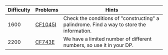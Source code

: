 | Difficulty | Problems | Hints |
| -------- | -------- | -------- |
| 1600 | [CF1045I](https://codeforces.com/problemset/problem/1045/I) | Check the conditions of "constructing" a palindrome. Find a way to store the information. |
| 2200 | [CF743E](https://codeforces.com/problemset/problem/743/E) | We have a limited number of different numbers, so use it in your DP. |